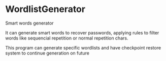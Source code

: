 # WordlistGenerator
Smart words generator

It can generate smart words to recover passwords,
applying rules to filter words like sequencial repetition or normal repetition chars.

This program can generate specific wordlists and have checkpoint restore system to continue
generation on future
